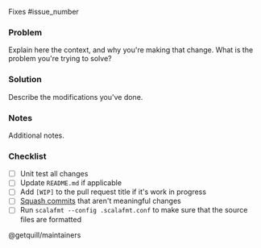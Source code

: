 Fixes #issue_number

### Problem

Explain here the context, and why you're making that change.
What is the problem you're trying to solve?

### Solution

Describe the modifications you've done.

### Notes

Additional notes.

### Checklist

- [ ] Unit test all changes
- [ ] Update `README.md` if applicable
- [ ] Add `[WIP]` to the pull request title if it's work in progress
- [ ] [Squash commits](https://ariejan.net/2011/07/05/git-squash-your-latests-commits-into-one) that aren't meaningful changes
- [ ] Run `scalafmt --config .scalafmt.conf` to make sure that the source files are formatted

@getquill/maintainers
